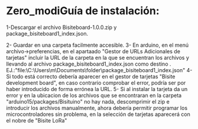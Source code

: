 # Zero_modiGuía de instalación:
1-Descargar el archivo Bisiteboard-1.0.0.zip y package_bisiteboard1_index.json.

2- Guardar en una carpeta facilmente accesible.
3- En arduino, en el menú archivo->preferencias, en el apartaado "Gestor de URLs Adicionales de tarjetas" incluir la URL de la carpeta en la que se encuentran los archivos y llevando al archivo package_bisiteboard1_index.json como destino . EJ.:"file:\\C:\Users\m\Documents\folder\package_bisiteboard1_index.json"
4-Si todo está correcto debería aparecer en el gestor de tarjetas "Bisite development board", en caso contrario comprobar el error, podría ser por haber introducido de forma errónea la URL.
5- Si al instalar la tarjeta da un error y en la ubicacion de los archivos que se encontraran en la carpeta "arduino15/packages/Bisituino" no hay nada, descomprimir el zip e introducir los archivos manualmente, ahora debería permitir programar los microcontroladores sin problema, en la selección de tarjetas aparecerá con el nobre de "Bisite LoRa"

